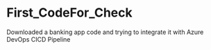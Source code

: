 # First_CodeFor_Check
Downloaded a banking app code and trying to integrate it with Azure DevOps CICD Pipeline
